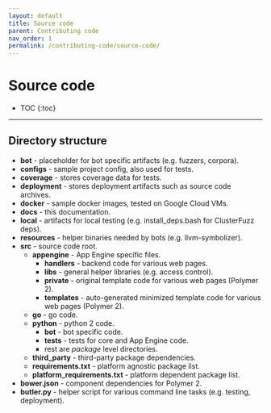 ```yaml
---
layout: default
title: Source code
parent: Contributing code
nav_order: 1
permalink: /contributing-code/source-code/
---
```


# Source code

- TOC
{:toc}
---


## Directory structure

* **bot** - placeholder for bot specific artifacts (e.g. fuzzers, corpora).
* **configs** - sample project config, also used for tests.
* **coverage** - stores coverage data for tests.
* **deployment** - stores deployment artifacts such as source code archives.
* **docker** - sample docker images, tested on Google Cloud VMs.
* **docs** - this documentation.
* **local** - artifacts for local testing (e.g. install_deps.bash for ClusterFuzz deps).
* **resources** - helper binaries needed by bots (e.g. llvm-symbolizer).
* **src** - source code root.
  * **appengine** - App Engine specific files.
    * **handlers** - backend code for various web pages.
    * **libs** - general helper libraries (e.g. access control).
    * **private** - original template code for various web pages (Polymer 2).
    * **templates** - auto-generated minimized template code for various web pages (Polymer 2).
  * **go** - go code.
  * **python** - python 2 code.
    * **bot** - bot specific code.
    * **tests** - tests for core and App Engine code.
    * rest are *package* level directories.
  * **third_party** - third-party package dependencies.
  * **requirements.txt** - platform agnostic package list.
  * **platform_requirements.txt** - platform dependent package list.
* **bower.json** - component dependencies for Polymer 2.
* **butler.py** - helper script for various command line tasks (e.g. testing, deployment).
